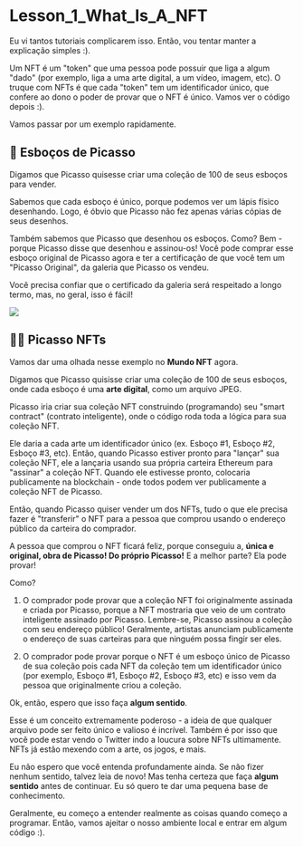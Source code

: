 # Lesson_1_What_Is_A_NFT

Eu vi tantos tutoriais complicarem isso. Então, vou tentar manter a explicação simples :).

Um NFT é um "token" que uma pessoa pode possuir que liga a algum "dado" (por exemplo, liga a uma arte digital, a um vídeo, imagem, etc). O truque com NFTs é que cada "token" tem um identificador único, que confere ao dono o poder de provar que o NFT é único. Vamos ver o código depois :).

Vamos passar por um exemplo rapidamente.

## 🎨 Esboços de Picasso

Digamos que Picasso quisesse criar uma coleção de 100 de seus esboços para vender.

Sabemos que cada esboço é único, porque podemos ver um lápis físico desenhando. Logo, é óbvio que Picasso não fez apenas várias cópias de seus desenhos.

Também sabemos que Picasso que desenhou os esboços. Como? Bem - porque Picasso disse que desenhou e assinou-os! Você pode comprar esse esboço original de Picasso agora e ter a certificação de que você tem um "Picasso Original", da galeria que Picasso os vendeu.

Você precisa confiar que o certificado da galeria será respeitado a longo termo, mas, no geral, isso é fácil!

![](https://i.imgur.com/FLBd1l0.png)

## 👨‍💻 Picasso NFTs

Vamos dar uma olhada nesse exemplo no **Mundo NFT** agora.

Digamos que Picasso quisisse criar uma coleção de 100 de seus esboços, onde cada esboço é uma **arte digital**, como um arquivo JPEG.

Picasso iria criar sua coleção NFT construindo (programando) seu "smart contract" (contrato inteligente), onde o código roda toda a lógica para sua coleção NFT.

Ele daria a cada arte um identificador único (ex. Esboço #1, Esboço #2, Esboço #3, etc). Então, quando Picasso estiver pronto para "lançar" sua coleção NFT, ele a lançaria usando sua própria carteira Ethereum para "assinar" a coleção NFT. Quando ele estivesse pronto, colocaria publicamente na blockchain  - onde todos podem ver publicamente a coleção NFT de Picasso.

Então, quando Picasso quiser vender um dos NFTs, tudo o que ele precisa fazer é "transferir" o NFT para a pessoa que comprou usando o endereço público da carteira do comprador.

A pessoa que comprou o NFT ficará feliz, porque conseguiu a, **única e original, obra de Picasso! Do próprio Picasso!** E a melhor parte? Ela pode provar!

Como?

1. O comprador pode provar que a coleção NFT foi originalmente assinada e criada por Picasso, porque a NFT mostraria que veio de um contrato inteligente assinado por Picasso. Lembre-se, Picasso assinou a coleção com seu endereço público! Geralmente, artistas anunciam publicamente o endereço de suas carteiras para que ninguém possa fingir ser eles.

2. O comprador pode provar porque o NFT é um esboço único de Picasso de sua coleção pois cada NFT da coleção tem um identificador único (por exemplo, Esboço #1, Esboço #2, Esboço #3, etc) e isso vem da pessoa que originalmente criou a coleção.

Ok, então, espero que isso faça **algum sentido**.

Esse é um conceito extremamente poderoso - a ideia de que qualquer arquivo pode ser feito único e valioso é incrível. Também é por isso que você pode estar vendo o Twitter indo a loucura sobre NFTs ultimamente. NFTs já estão mexendo com a arte, os jogos, e mais.

Eu não espero que você entenda profundamente ainda. Se não fizer nenhum sentido, talvez leia de novo! Mas tenha certeza que faça **algum sentido** antes de continuar. Eu só quero te dar uma pequena base de conhecimento.

Geralmente, eu começo a entender realmente as coisas quando começo a programar. Então, vamos ajeitar o nosso ambiente local e entrar em algum código :).
